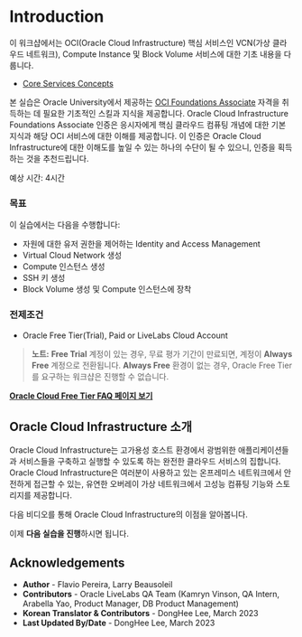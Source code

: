 # Introduction

이 워크샵에서는 OCI(Oracle Cloud Infrastructure) 핵심 서비스인 VCN(가상 클라우드 네트워크), Compute Instance 및 Block Volume 서비스에 대한 기초 내용을 다룹니다.

- [Core Services Concepts](https://docs.oracle.com/en-us/iaas/Content/GSG/Concepts/concepts-core.htm)

본 실습은 Oracle University에서 제공하는 [OCI Foundations Associate](https://learn.oracle.com/ols/learning-path/become-an-oci-foundations-associate/35644/108448) 자격을 취득하는 데 필요한 기초적인 스킬과 지식을 제공합니다. Oracle Cloud Infrastructure Foundations Associate 인증은 응시자에게 핵심 클라우드 컴퓨팅 개념에 대한 기본 지식과 해당 OCI 서비스에 대한 이해를 제공합니다. 이 인증은 Oracle Cloud Infrastructure에 대한 이해도를 높일 수 있는 하나의 수단이 될 수 있으니, 인증을 획득하는 것을 추천드립니다.

예상 시간: 4시간

### 목표
이 실습에서는 다음을 수행합니다:
- 자원에 대한 유저 권한을 제어하는 Identity and Access Management
- Virtual Cloud Network 생성
- Compute 인스턴스 생성
- SSH 키 생성
- Block Volume 생성 및 Compute 인스턴스에 장착

### 전제조건
- Oracle Free Tier(Trial), Paid or LiveLabs Cloud Account

>**노트:** **Free Trial** 계정이 있는 경우, 무료 평가 기간이 만료되면, 계정이 **Always Free** 계정으로 전환됩니다. **Always Free** 환경이 없는 경우, Oracle Free Tier를 요구하는 워크샵은 진행할 수 없습니다.

**[Oracle Cloud Free Tier FAQ 페이지 보기](https://www.oracle.com/kr/cloud/free/faq/)**

## Oracle Cloud Infrastructure 소개

Oracle Cloud Infrastructure는 고가용성 호스트 환경에서 광범위한 애플리케이션들과 서비스들을 구축하고 실행할 수 있도록 하는 완전한 클라우드 서비스의 집합니다. Oracle Cloud Infrastructure은 여러분이 사용하고 있는 온프레미스 네트워크에서 안전하게 접근할 수 있는, 유연한 오버레이 가상 네트워크에서 고성능 컴퓨팅 기능와 스토리지를 제공합니다.

다음 비디오를 통해 Oracle Cloud Infrastructure의 이점을 알아봅니다.

[](youtube:-OBrKIlSt_Q:medium)

이제 **다음 실습을 진행**하시면 됩니다.

## Acknowledgements

- **Author** - Flavio Pereira, Larry Beausoleil
- **Contributors** - Oracle LiveLabs QA Team (Kamryn Vinson, QA Intern, Arabella Yao, Product Manager, DB Product Management)
- **Korean Translator & Contributors** - DongHee Lee, March 2023
- **Last Updated By/Date** - DongHee Lee, March 2023